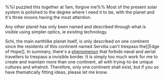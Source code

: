 %%I puzzled this together at 1am, forgive me%%
Most of the present solar system is polished to the degree where I need it to be, with the planet and it's three moons having the most attention.

Any other planet has only been named and described through what is visible using simpler optics, ie existing technology.

Schi, the main earthlike planet itself, is only described on one continent since the residents of this continent named Servilia can't trespass the[[Edge of Hope]].
	In summary, there's a [phenomenon](Edge%20Kraken.md) that forbids naval and aerial travellers to trespass a invisible border.
It is simply too much work for me to create and maintain more than one continent, all with trying-to-be unique cultures and whatnot.
Therefore, only one continent shall exist, but if you so have thematically fitting ideas, please let me know.
